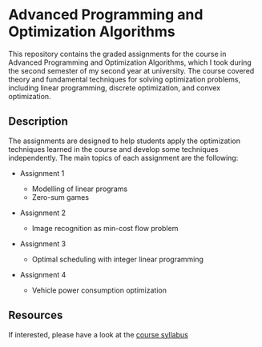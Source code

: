 # Advanced Programming and Optimization Algorithms

This repository contains the graded assignments for the course in Advanced Programming and Optimization Algorithms, which I took during the second semester of my second year at university. The course covered theory and fundamental techniques for solving optimization problems, including linear programming, discrete optimization, and convex optimization.

## Description

The assignments are designed to help students apply the optimization techniques learned in the course and develop some techniques independently. The main topics of each assignment are the following:

- Assignment 1
    - Modelling of linear programs
    - Zero-sum games

- Assignment 2
    - Image recognition as min-cost flow problem
    
- Assignment 3
    - Optimal scheduling with integer linear programming
    
- Assignment 4
    - Vehicle power consumption optimization
    
## Resources 

If interested, please have a look at the [course syllabus](https://didattica.unibocconi.eu/ts/tsn_anteprima.php?cod_ins=30553&anno=2023&IdPag=6896)
    

 
